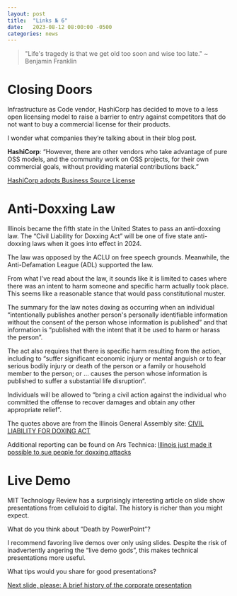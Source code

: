 ```yaml
---
layout: post
title:  "Links № 6"
date:   2023-08-12 08:00:00 -0500
categories: news
---
```


> "Life's tragedy is that we get old too soon and wise too late." ~ Benjamin Franklin

# Closing Doors
Infrastructure as Code vendor, HashiCorp has decided to move to a less open licensing model to raise a barrier to entry against competitors that do not want to buy a commercial license for their products.

I wonder what companies they’re talking about in their blog post.

**HashiCorp**: “However, there are other vendors who take advantage of pure OSS models, and the community work on OSS projects, for their own commercial goals, without providing material contributions back.”

[HashiCorp adopts Business Source License](https://www.hashicorp.com/blog/hashicorp-adopts-business-source-license)

# Anti-Doxxing Law
Illinois became the fifth state in the United States to pass an anti-doxxing law.  The “Civil Liability for Doxxing Act” will be one of five state anti-doxxing laws when it goes into effect in 2024.  

The law was opposed by the ACLU on free speech grounds.  Meanwhile, the Anti-Defamation League (ADL) supported the law.  

From what I’ve read about the law, it sounds like it is limited to cases where there was an intent to harm someone and specific harm actually took place.  This seems like a reasonable stance that would pass constitutional muster.

The summary for the law notes doxing as occurring when an individual “intentionally publishes another person's personally identifiable information without the consent of the person whose information is published” and that information is “published with the intent that it be used to harm or harass the person”.  

The act also requires that there is specific harm resulting from the action, including to “suffer significant economic injury or mental anguish or to fear serious bodily injury or death of the person or a family or household member to the person; or … causes the person whose information is published to suffer a substantial life disruption”. 

Individuals will be allowed to “bring a civil action against the individual who committed the offense to recover damages and obtain any other appropriate relief”.

The quotes above are from the Illinois General Assembly site: [CIVIL LIABILITY FOR DOXING ACT](https://www.ilga.gov/legislation/billstatus.asp?DocNum=2954&GAID=17&GA=103&DocTypeID=HB&LegID=148100&SessionID=112)

Additional reporting can be found on Ars Technica: [Illinois just made it possible to sue people for doxxing attacks](https://arstechnica.com/?p=1960461)

# Live Demo
MIT Technology Review has a surprisingly interesting article on slide show presentations from celluloid to digital.  The history is richer than you might expect.

What do you think about “Death by PowerPoint”?

I recommend favoring live demos over only using slides.  Despite the risk of inadvertently angering the “live demo gods”, this makes technical presentations more useful.

What tips would you share for good presentations?

[Next slide, please: A brief history of the corporate presentation](https://www.technologyreview.com/2023/08/11/1077232/corporate-presentations-history/)